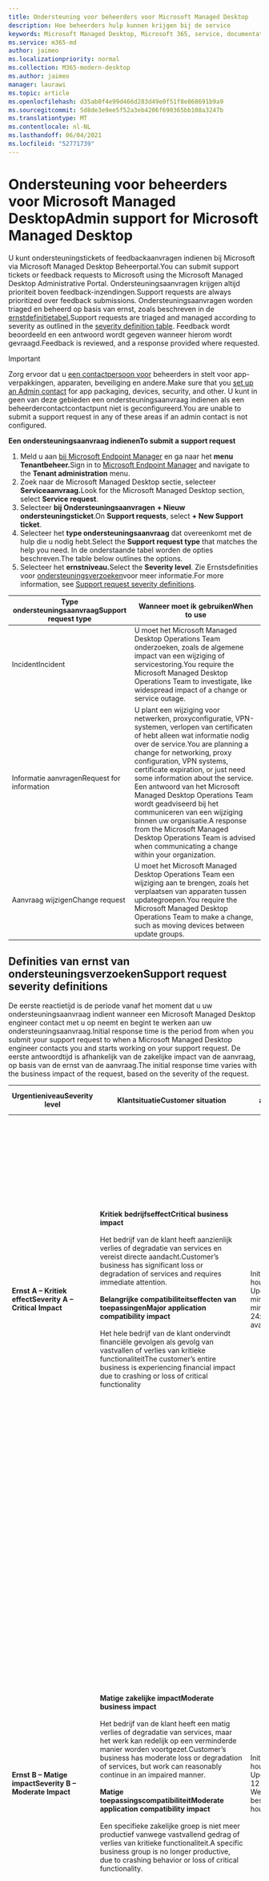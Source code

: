 ```yaml
---
title: Ondersteuning voor beheerders voor Microsoft Managed Desktop
description: Hoe beheerders hulp kunnen krijgen bij de service
keywords: Microsoft Managed Desktop, Microsoft 365, service, documentatie
ms.service: m365-md
author: jaimeo
ms.localizationpriority: normal
ms.collection: M365-modern-desktop
ms.author: jaimeo
manager: laurawi
ms.topic: article
ms.openlocfilehash: d35ab0f4e99d466d283d49e0f51f8e868691b9a9
ms.sourcegitcommit: 5d8de3e9ee5f52a3eb4206f690365bb108a3247b
ms.translationtype: MT
ms.contentlocale: nl-NL
ms.lasthandoff: 06/04/2021
ms.locfileid: "52771739"
---
```

# <a name="admin-support-for-microsoft-managed-desktop"></a><span data-ttu-id="e89d3-104">Ondersteuning voor beheerders voor Microsoft Managed Desktop</span><span class="sxs-lookup"><span data-stu-id="e89d3-104">Admin support for Microsoft Managed Desktop</span></span>

<span data-ttu-id="e89d3-105">U kunt ondersteuningstickets of feedbackaanvragen indienen bij Microsoft via Microsoft Managed Desktop Beheerportal.</span><span class="sxs-lookup"><span data-stu-id="e89d3-105">You can submit support tickets or feedback requests to Microsoft using the Microsoft Managed Desktop Administrative Portal.</span></span> <span data-ttu-id="e89d3-106">Ondersteuningsaanvragen krijgen altijd prioriteit boven feedback-inzendingen.</span><span class="sxs-lookup"><span data-stu-id="e89d3-106">Support requests are always prioritized over feedback submissions.</span></span> <span data-ttu-id="e89d3-107">Ondersteuningsaanvragen worden triaged en beheerd op basis van ernst, zoals beschreven in de [ernstdefinitietabel.](#sev)</span><span class="sxs-lookup"><span data-stu-id="e89d3-107">Support requests are triaged and managed according to severity as outlined in the [severity definition table](#sev).</span></span> <span data-ttu-id="e89d3-108">Feedback wordt beoordeeld en een antwoord wordt gegeven wanneer hierom wordt gevraagd.</span><span class="sxs-lookup"><span data-stu-id="e89d3-108">Feedback is reviewed, and a response provided where requested.</span></span> 

>[!IMPORTANT]
><span data-ttu-id="e89d3-109">Zorg ervoor dat u [een contactpersoon voor](../get-started/add-admin-contacts.md) beheerders in stelt voor app-verpakkingen, apparaten, beveiliging en andere.</span><span class="sxs-lookup"><span data-stu-id="e89d3-109">Make sure that you [set up an Admin contact](../get-started/add-admin-contacts.md) for app packaging, devices, security, and other.</span></span> <span data-ttu-id="e89d3-110">U kunt in geen van deze gebieden een ondersteuningsaanvraag indienen als een beheerdercontactcontactpunt niet is geconfigureerd.</span><span class="sxs-lookup"><span data-stu-id="e89d3-110">You are unable to submit a support request in any of these areas if an admin contact is not configured.</span></span>

<span data-ttu-id="e89d3-111">**Een ondersteuningsaanvraag indienen**</span><span class="sxs-lookup"><span data-stu-id="e89d3-111">**To submit a support request**</span></span>
1. <span data-ttu-id="e89d3-112">Meld u aan [bij Microsoft Endpoint Manager](https://endpoint.microsoft.com/) en ga naar het **menu Tenantbeheer.**</span><span class="sxs-lookup"><span data-stu-id="e89d3-112">Sign in to [Microsoft Endpoint Manager](https://endpoint.microsoft.com/) and navigate to the **Tenant administration** menu.</span></span>
2. <span data-ttu-id="e89d3-113">Zoek naar de Microsoft Managed Desktop sectie, selecteer **Serviceaanvraag.**</span><span class="sxs-lookup"><span data-stu-id="e89d3-113">Look for the Microsoft Managed Desktop section, select **Service request**.</span></span>
3. <span data-ttu-id="e89d3-114">Selecteer **bij Ondersteuningsaanvragen** **+ Nieuw ondersteuningsticket**.</span><span class="sxs-lookup"><span data-stu-id="e89d3-114">On **Support requests**, select **+ New Support ticket**.</span></span>
4. <span data-ttu-id="e89d3-115">Selecteer het **type ondersteuningsaanvraag** dat overeenkomt met de hulp die u nodig hebt.</span><span class="sxs-lookup"><span data-stu-id="e89d3-115">Select the **Support request type** that matches the help you need.</span></span> <span data-ttu-id="e89d3-116">In de onderstaande tabel worden de opties beschreven.</span><span class="sxs-lookup"><span data-stu-id="e89d3-116">The table below outlines the options.</span></span> 
5. <span data-ttu-id="e89d3-117">Selecteer het **ernstniveau.**</span><span class="sxs-lookup"><span data-stu-id="e89d3-117">Select the **Severity level**.</span></span> <span data-ttu-id="e89d3-118">Zie Ernstsdefinities voor [ondersteuningsverzoeken](#sev)voor meer informatie.</span><span class="sxs-lookup"><span data-stu-id="e89d3-118">For more information, see [Support request severity definitions](#sev).</span></span> 

<span data-ttu-id="e89d3-119">Type ondersteuningsaanvraag</span><span class="sxs-lookup"><span data-stu-id="e89d3-119">Support request type</span></span> | <span data-ttu-id="e89d3-120">Wanneer moet ik gebruiken</span><span class="sxs-lookup"><span data-stu-id="e89d3-120">When to use</span></span>
--- | ---
<span data-ttu-id="e89d3-121">Incident</span><span class="sxs-lookup"><span data-stu-id="e89d3-121">Incident</span></span> | <span data-ttu-id="e89d3-122">U moet het Microsoft Managed Desktop Operations Team onderzoeken, zoals de algemene impact van een wijziging of servicestoring.</span><span class="sxs-lookup"><span data-stu-id="e89d3-122">You require the Microsoft Managed Desktop Operations Team to investigate, like widespread impact of a change or service outage.</span></span>
<span data-ttu-id="e89d3-123">Informatie aanvragen</span><span class="sxs-lookup"><span data-stu-id="e89d3-123">Request for information</span></span> | <span data-ttu-id="e89d3-124">U plant een wijziging voor netwerken, proxyconfiguratie, VPN-systemen, verlopen van certificaten of hebt alleen wat informatie nodig over de service.</span><span class="sxs-lookup"><span data-stu-id="e89d3-124">You are planning a change for networking, proxy configuration, VPN systems, certificate expiration, or just need some information about the service.</span></span> <span data-ttu-id="e89d3-125">Een antwoord van het Microsoft Managed Desktop Operations Team wordt geadviseerd bij het communiceren van een wijziging binnen uw organisatie.</span><span class="sxs-lookup"><span data-stu-id="e89d3-125">A response from the Microsoft Managed Desktop Operations Team is advised when communicating a change within your organization.</span></span>
<span data-ttu-id="e89d3-126">Aanvraag wijzigen</span><span class="sxs-lookup"><span data-stu-id="e89d3-126">Change request</span></span> | <span data-ttu-id="e89d3-127">U moet het Microsoft Managed Desktop Operations Team een wijziging aan te brengen, zoals het verplaatsen van apparaten tussen updategroepen.</span><span class="sxs-lookup"><span data-stu-id="e89d3-127">You require the Microsoft Managed Desktop Operations Team to make a change, such as moving devices between update groups.</span></span>

<span id="sev" />

## <a name="support-request-severity-definitions"></a><span data-ttu-id="e89d3-128">Definities van ernst van ondersteuningsverzoeken</span><span class="sxs-lookup"><span data-stu-id="e89d3-128">Support request severity definitions</span></span>

<span data-ttu-id="e89d3-129">De eerste reactietijd is de periode vanaf het moment dat u uw ondersteuningsaanvraag indient wanneer een Microsoft Managed Desktop engineer contact met u op neemt en begint te werken aan uw ondersteuningsaanvraag.</span><span class="sxs-lookup"><span data-stu-id="e89d3-129">Initial response time is the period from when you submit your support request to when a Microsoft Managed Desktop engineer contacts you and starts working on your support request.</span></span> <span data-ttu-id="e89d3-130">De eerste antwoordtijd is afhankelijk van de zakelijke impact van de aanvraag, op basis van de ernst van de aanvraag.</span><span class="sxs-lookup"><span data-stu-id="e89d3-130">The initial response time varies with the business impact of the request, based on the severity of the request.</span></span>

<span data-ttu-id="e89d3-131">Urgentieniveau</span><span class="sxs-lookup"><span data-stu-id="e89d3-131">Severity level</span></span>  | <span data-ttu-id="e89d3-132">Klantsituatie</span><span class="sxs-lookup"><span data-stu-id="e89d3-132">Customer situation</span></span> |  <span data-ttu-id="e89d3-133">Eerste antwoordtijd</span><span class="sxs-lookup"><span data-stu-id="e89d3-133">Initial response time</span></span>   | <span data-ttu-id="e89d3-134">Verwachte reactie van klanten</span><span class="sxs-lookup"><span data-stu-id="e89d3-134">Expected customer response</span></span>
--- | --- | --- | ---
<span data-ttu-id="e89d3-135">**Ernst A – Kritiek effect**</span><span class="sxs-lookup"><span data-stu-id="e89d3-135">**Severity A – Critical Impact**</span></span> |  <span data-ttu-id="e89d3-136">**Kritiek bedrijfseffect**</span><span class="sxs-lookup"><span data-stu-id="e89d3-136">**Critical business impact**</span></span><br><br><span data-ttu-id="e89d3-137">Het bedrijf van de klant heeft aanzienlijk verlies of degradatie van services en vereist directe aandacht.</span><span class="sxs-lookup"><span data-stu-id="e89d3-137">Customer’s business has significant loss or degradation of services and requires immediate attention.</span></span><br><br><span data-ttu-id="e89d3-138">**Belangrijke compatibiliteitseffecten van toepassingen**</span><span class="sxs-lookup"><span data-stu-id="e89d3-138">**Major application compatibility impact**</span></span><br><br><span data-ttu-id="e89d3-139">Het hele bedrijf van de klant ondervindt financiële gevolgen als gevolg van vastvallen of verlies van kritieke functionaliteit</span><span class="sxs-lookup"><span data-stu-id="e89d3-139">The customer’s entire business is experiencing financial impact due to crashing or loss of critical functionality</span></span> | <span data-ttu-id="e89d3-140">Initial: < 1 uur</span><span class="sxs-lookup"><span data-stu-id="e89d3-140">Initial: < 1 hour</span></span><br><span data-ttu-id="e89d3-141">Update: 60 minuten</span><span class="sxs-lookup"><span data-stu-id="e89d3-141">Update: 60 minutes</span></span><br><span data-ttu-id="e89d3-142">24x7 beschikbaar</span><span class="sxs-lookup"><span data-stu-id="e89d3-142">24x7 available</span></span> | <span data-ttu-id="e89d3-143">Wanneer u Ernst A selecteert, bevestigt u dat het probleem een kritieke zakelijke impact heeft, met ernstig verlies en degradatie van services.</span><span class="sxs-lookup"><span data-stu-id="e89d3-143">When you select Severity A, you confirm that the issue has critical business impact, with severe loss and degradation of services.</span></span> <br><br><span data-ttu-id="e89d3-144">Het probleem vereist een onmiddellijk antwoord en u verbindt zich ertoe om elke dag 24x7 te werken met het Microsoft-team totdat de oplossing is opgelost, anders kan Microsoft naar eigen goed inzicht de ernst verlagen tot niveau B.</span><span class="sxs-lookup"><span data-stu-id="e89d3-144">The issue demands an immediate response, and you commit to continuous 24x7 operation every day with the Microsoft team until resolution, otherwise, Microsoft may at its discretion decrease the Severity to level B.</span></span><br><br> <span data-ttu-id="e89d3-145">U zorgt er ook voor dat Microsoft uw juiste contactgegevens heeft.</span><span class="sxs-lookup"><span data-stu-id="e89d3-145">You also ensure that Microsoft has your accurate contact information.</span></span> 
<span data-ttu-id="e89d3-146">**Ernst B – Matige impact**</span><span class="sxs-lookup"><span data-stu-id="e89d3-146">**Severity B – Moderate Impact**</span></span> |  <span data-ttu-id="e89d3-147">**Matige zakelijke impact**</span><span class="sxs-lookup"><span data-stu-id="e89d3-147">**Moderate business impact**</span></span><br><br><span data-ttu-id="e89d3-148">Het bedrijf van de klant heeft een matig verlies of degradatie van services, maar het werk kan redelijk op een verminderde manier worden voortgezet.</span><span class="sxs-lookup"><span data-stu-id="e89d3-148">Customer’s business has moderate loss or degradation of services, but work can reasonably continue in an impaired manner.</span></span><br><br><span data-ttu-id="e89d3-149">**Matige toepassingscompatibiliteit**</span><span class="sxs-lookup"><span data-stu-id="e89d3-149">**Moderate application compatibility impact**</span></span><br><br><span data-ttu-id="e89d3-150">Een specifieke zakelijke groep is niet meer productief vanwege vastvallend gedrag of verlies van kritieke functionaliteit.</span><span class="sxs-lookup"><span data-stu-id="e89d3-150">A specific business group is no longer productive, due to crashing behavior or loss of critical functionality.</span></span> |  <span data-ttu-id="e89d3-151">Initial: < 4 uur</span><span class="sxs-lookup"><span data-stu-id="e89d3-151">Initial: < 4 hours</span></span><br><span data-ttu-id="e89d3-152">Update: 12 uur</span><span class="sxs-lookup"><span data-stu-id="e89d3-152">Update: 12 hours</span></span><br><span data-ttu-id="e89d3-153">Werkuren (24x7 beschikbaar)</span><span class="sxs-lookup"><span data-stu-id="e89d3-153">Business hours (24x7 available)</span></span> | <span data-ttu-id="e89d3-154">Wanneer u Ernst B selecteert, bevestigt u dat het probleem een matige invloed heeft op uw bedrijf met verlies en degradatie van services, maar tijdelijke oplossingen maken een redelijke, zij het tijdelijke, bedrijfscontinuïteit mogelijk.</span><span class="sxs-lookup"><span data-stu-id="e89d3-154">When you select Severity B, you confirm that the issue has moderate impact to your business with loss and degradation of services, but workarounds enable reasonable, albeit temporary, business continuity.</span></span> <br><br><span data-ttu-id="e89d3-155">Het probleem vereist een urgent antwoord.</span><span class="sxs-lookup"><span data-stu-id="e89d3-155">The issue demands an urgent response.</span></span> <span data-ttu-id="e89d3-156">Als u 24x7 hebt gekozen wanneer u de ondersteuningsaanvraag indient, verbindt u zich elke dag met het Microsoft-team aan een continue 24x7-bewerking tot de oplossing, anders kan Microsoft naar eigen goed inzicht de ernst verlagen tot niveau C. Als u ondersteuning voor werkuren kiest wanneer u een incident met ernst B indient, neemt Microsoft alleen tijdens werkuren contact met u op.</span><span class="sxs-lookup"><span data-stu-id="e89d3-156">If you chose 24x7 when you submit the support request, you commit to a continuous 24x7 operation every day with the Microsoft team until resolution, otherwise, Microsoft might at its discretion decrease the severity to level C. If you chose business-hours support when you submit a Severity B incident, Microsoft will contact you during business hours only.</span></span><br><br><span data-ttu-id="e89d3-157">U zorgt er ook voor dat Microsoft uw juiste contactgegevens heeft.</span><span class="sxs-lookup"><span data-stu-id="e89d3-157">You also ensure that Microsoft has your accurate contact information.</span></span>
<span data-ttu-id="e89d3-158">**Ernst C – Minimale impact**</span><span class="sxs-lookup"><span data-stu-id="e89d3-158">**Severity C – Minimal Impact**</span></span> |   <span data-ttu-id="e89d3-159">**Minimale zakelijke impact**</span><span class="sxs-lookup"><span data-stu-id="e89d3-159">**Minimum business impact**</span></span><br><br> <span data-ttu-id="e89d3-160">Het bedrijf van de klant werkt met kleine belemmeringen voor services.</span><span class="sxs-lookup"><span data-stu-id="e89d3-160">Customer’s business is functioning with minor impediments of services.</span></span><br><br><span data-ttu-id="e89d3-161">**Secundaire toepassingscompatibiliteitseffecten**</span><span class="sxs-lookup"><span data-stu-id="e89d3-161">**Minor application compatibility impact**</span></span><br><br><span data-ttu-id="e89d3-162">Potentieel niet-gerelateerde gebruikers hebben te maken met kleine compatibiliteitsproblemen die productiviteit niet voorkomen</span><span class="sxs-lookup"><span data-stu-id="e89d3-162">Potentially unrelated users experience minor compatibility issues that do not prevent productivity</span></span> |    <span data-ttu-id="e89d3-163">Initial: < 8 uur</span><span class="sxs-lookup"><span data-stu-id="e89d3-163">Initial: < 8 hours</span></span><br><span data-ttu-id="e89d3-164">Update: 24 uur</span><span class="sxs-lookup"><span data-stu-id="e89d3-164">Update: 24 hours</span></span><br><span data-ttu-id="e89d3-165">Openingstijden</span><span class="sxs-lookup"><span data-stu-id="e89d3-165">Business hours</span></span>  | <span data-ttu-id="e89d3-166">Wanneer u Ernst C selecteert, bevestigt u dat het probleem minimale gevolgen heeft voor uw bedrijf met een kleine belemmering voor de service.</span><span class="sxs-lookup"><span data-stu-id="e89d3-166">When you select Severity C, you confirm that the issue has minimum impact to your business with minor impediment of service.</span></span><br><br><span data-ttu-id="e89d3-167">Voor een incident met ernst C neemt Microsoft alleen tijdens werkuren contact met u op.</span><span class="sxs-lookup"><span data-stu-id="e89d3-167">For a Severity C incident, Microsoft will contact you during business hours only.</span></span><br><br><span data-ttu-id="e89d3-168">U zorgt er ook voor dat Microsoft beschikt over uw juiste contactgegevens</span><span class="sxs-lookup"><span data-stu-id="e89d3-168">You also ensure that Microsoft has your accurate contact information</span></span>

<span data-ttu-id="e89d3-169">Meer informatie:</span><span class="sxs-lookup"><span data-stu-id="e89d3-169">More details:</span></span>
- <span data-ttu-id="e89d3-170">**Ondersteuningstalen:** alle ondersteuning is beschikbaar in het Engels.</span><span class="sxs-lookup"><span data-stu-id="e89d3-170">**Support languages** - All support is provided in English.</span></span>
- <span data-ttu-id="e89d3-171">**Wijzigingen in ernstniveau:** Microsoft kan het ernstniveau verlagen als de klant niet in staat is voldoende resources of antwoorden te verstrekken om Microsoft in staat te stellen door te gaan met het oplossen van problemen.</span><span class="sxs-lookup"><span data-stu-id="e89d3-171">**Severity level changes** - Microsoft may downgrade the severity level if the customer is not able to provide adequate resources or responses to enable Microsoft to continue with problem resolution efforts.</span></span> 
- <span data-ttu-id="e89d3-172">**Openingstijden:** voor de meeste landen zijn de werkuren van 9:00 tot 17:00 uur, Pacific Standard Time.</span><span class="sxs-lookup"><span data-stu-id="e89d3-172">**Business hours** - For most countries, business hours are from 9:00 AM to 5:00 PM, Pacific Standard Time.</span></span>
- <span data-ttu-id="e89d3-173"> Toepassingscompatibiliteit: voor een compatibiliteitsprobleem met toepassingen moet er een reproduceerbare fout zijn, van dezelfde versie van de toepassing, tussen de vorige en de huidige versie van Windows of Office.</span><span class="sxs-lookup"><span data-stu-id="e89d3-173">**Application compatibility** - For an application compatibility issue to be considered, there must be a reproducible error, of the same version of the application, between the previous and current version of Windows or Office.</span></span> <span data-ttu-id="e89d3-174">Om compatibiliteitsproblemen met toepassingen op te lossen, heeft Microsoft een klantcontactpunt nodig om mee te kunnen werken.</span><span class="sxs-lookup"><span data-stu-id="e89d3-174">To resolve application compatibility issues, Microsoft requires a customer point of contact to work with.</span></span> <span data-ttu-id="e89d3-175">De persoon moet rechtstreeks samenwerken met ons Fast Track-team om het probleem te onderzoeken en op te lossen.</span><span class="sxs-lookup"><span data-stu-id="e89d3-175">The individual must work directly with our Fast Track team to investigate and resolve the issue.</span></span>
- <span data-ttu-id="e89d3-176">**Reactietijd van klant** Als een klant niet aan de verwachte antwoordvereisten kan voldoen, zal Microsoft de aanvraag verlagen met één ernstniveau, tot een minimum van ernst C. Als een klant niet reageert op verzoeken om actie, zal Microsoft de ondersteuningsaanvraag beperken en sluiten binnen 48 uur na de laatste aanvraag.</span><span class="sxs-lookup"><span data-stu-id="e89d3-176">**Customer response time** If a customer is unable to meet the expected response requirements, Microsoft will downgrade the request by one severity level, to a minimum of Severity C. If a customer is unresponsive to requests for action, Microsoft will mitigate and close the support request within 48 hours of the last request.</span></span>

## <a name="provide-feedback"></a><span data-ttu-id="e89d3-177">Feedback geven</span><span class="sxs-lookup"><span data-stu-id="e89d3-177">Provide feedback</span></span>

<span data-ttu-id="e89d3-178">We waarderen uw feedback en gebruiken deze om de ondersteuningservaring van de beheerder te verbeteren.</span><span class="sxs-lookup"><span data-stu-id="e89d3-178">We appreciate your feedback and use it to improve the admin support experience.</span></span>

<span data-ttu-id="e89d3-179">Wanneer een ticket in de status **Beperkt** of Opgelost **is,** kunt u uw feedback over uw ervaring met dat specifieke probleem delen.</span><span class="sxs-lookup"><span data-stu-id="e89d3-179">Once a ticket is in the **Mitigated** or **Resolved** state, you can share your feedback on your experience with that particular issue.</span></span> <span data-ttu-id="e89d3-180">Als u feedback wilt delen, gaat u naar de **pagina Serviceaanvragen** in het menu **Probleemoplossing + ondersteuning** van de MEM-portal.</span><span class="sxs-lookup"><span data-stu-id="e89d3-180">To share feedback, go to the **Service requests** page in the **Troubleshooting + support** menu of the MEM portal.</span></span> <span data-ttu-id="e89d3-181">Selecteer het specifieke ticket.</span><span class="sxs-lookup"><span data-stu-id="e89d3-181">Select the specific ticket.</span></span> <span data-ttu-id="e89d3-182">De ticketdetails worden weergegeven in de fly-in aan de rechterkant, selecteer het **tabblad Feedback** en geef de gevraagde informatie op.</span><span class="sxs-lookup"><span data-stu-id="e89d3-182">The ticket details will appear in the fly-in on the right side, select the **Feedback** tab, and provide the requested information.</span></span> <span data-ttu-id="e89d3-183">Zorg ervoor dat u geen persoonlijke gegevens in het feedbackformulier op wilt nemen.</span><span class="sxs-lookup"><span data-stu-id="e89d3-183">Be careful not to include any personal information in the feedback form.</span></span> <span data-ttu-id="e89d3-184">Zie de Privacyverklaring van Microsoft voor [meer informatie over privacy.](https://privacy.microsoft.com/privacystatement)</span><span class="sxs-lookup"><span data-stu-id="e89d3-184">For more information about privacy, see the [Microsoft Privacy Statement](https://privacy.microsoft.com/privacystatement).</span></span>

![Feedbackformulier](../../media/feedback_form.png)



## <a name="more-resources"></a><span data-ttu-id="e89d3-186">Meer informatie</span><span class="sxs-lookup"><span data-stu-id="e89d3-186">More resources</span></span>
- <span data-ttu-id="e89d3-187">[Gebruikersondersteuning voor Microsoft Managed Desktop.](end-user-support.md)</span><span class="sxs-lookup"><span data-stu-id="e89d3-187">[User support for Microsoft Managed Desktop](end-user-support.md).</span></span> 
- <span data-ttu-id="e89d3-188">[Ondersteuning voor Microsoft Managed Desktop.](../service-description/support.md)</span><span class="sxs-lookup"><span data-stu-id="e89d3-188">[Support for Microsoft Managed Desktop](../service-description/support.md).</span></span> 
- <span data-ttu-id="e89d3-189">Als u zich al hebt geabonneerd op Microsoft Managed Desktop, vindt u gedetailleerde procedures, processtromen, werkinstructies en veelgestelde vragen in de Microsoft Managed Desktop-beheerhandleiding op de **pagina Onlineresources** onder de sectie Microsoft Managed Desktop **van** het menu **Tenantbeheer** in [Microsoft Endpoint Manager.](https://endpoint.microsoft.com/)</span><span class="sxs-lookup"><span data-stu-id="e89d3-189">If you already subscribe to Microsoft Managed Desktop, you can find detailed procedures, process flows, work instructions, and FAQs in the Microsoft Managed Desktop Admin Guide in the **Online resources** page under the **Microsoft Managed Desktop** section of the **Tenant administration** menu in [Microsoft Endpoint Manager](https://endpoint.microsoft.com/).</span></span>
